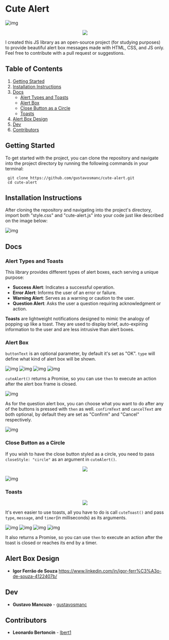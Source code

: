 # Cute Alert

![img](https://i.imgur.com/fuKb4lG.png)
<p align="center">
  <img src="https://media.giphy.com/media/fwnMNrkWLs1TrxK6ab/giphy.gif" />
</p>

I created this JS library as an open-source project (for studying purposes) to provide beautiful alert box messages made with HTML, CSS, and JS only. Feel free to contribute with a pull request or suggestions.

## Table of Contents
1. [Getting Started](#getting-started)
2. [Installation Instructions](#installation-instructions)
3. [Docs](#docs)
   - [Alert Types and Toasts](#alert-types-and-toasts)
   - [Alert Box](#alert-box)
   - [Close Button as a Circle](#close-button-as-a-circle)
   - [Toasts](#toasts)
4. [Alert Box Design](#alert-box-design)
5. [Dev](#dev)
6. [Contributors](#Contributors)


## Getting Started
To get started with the project, you can clone the repository and navigate into the project directory by running the following commands in your terminal:

 ```
  git clone https://github.com/gustavosmanc/cute-alert.git
  cd cute-alert
  ```
   

## Installation Instructions
After cloning the repository and navigating into the project's directory, import both "style.css" and "cute-alert.js" into your code just like described on the image below:

![img](https://i.imgur.com/GuK5Uov.png)

## Docs

### Alert Types and Toasts
This library provides different types of alert boxes, each serving a unique purpose:
- **Success Alert**: Indicates a successful operation.
- **Error Alert**: Informs the user of an error or failure.
- **Warning Alert**: Serves as a warning or caution to the user.
- **Question Alert**: Asks the user a question requiring acknowledgment or action.

**Toasts** are lightweight notifications designed to mimic the analogy of popping up like a toast. They are used to display brief, auto-expiring information to the user and are less intrusive than alert boxes.

### Alert Box
```buttonText``` is an optional parameter, by default it's set as "OK".
```type``` will define what kind of alert box will be shown.

![img](https://i.imgur.com/BHqM7Mm.png)
![img](https://i.imgur.com/mLAfKh7.png)
![img](https://i.imgur.com/6012avM.png)
![img](https://i.imgur.com/E9BUQeV.png)

```cuteAlert()``` returns a Promise, so you can use ```then``` to execute an action after the alert box frame is closed.

![img](https://i.imgur.com/i4OZ7NV.png)

As for the question alert box, you can choose what you want to do after any of the buttons is pressed with ```then``` as well.
```confirmText``` and ```cancelText``` are both optional, by default they are set as "Confirm" and "Cancel" respectively.

![img](https://i.imgur.com/VFoRvKR.png)

### Close Button as a Circle
If you wish to have the close button styled as a circle, you need to pass ```closeStyle: "circle"``` as an argument in ```cuteAlert()```.

<p align="center">
  <img src="https://i.imgur.com/Ak2JidL.png" />
</p>

![img](https://i.imgur.com/QPYnAyg.png)

### Toasts
<p align="center">
  <img src="https://media.giphy.com/media/fwnMNrkWLs1TrxK6ab/giphy.gif" />
</p>

It's even easier to use toasts, all you have to do is call ```cuteToast()``` and pass ```type```, ```message```, and ```timer```(in milliseconds) as its arguments.

![img](https://i.imgur.com/IDUChOO.png)
![img](https://i.imgur.com/HlaJCxL.png)
![img](https://i.imgur.com/hpGOQmh.png)
![img](https://i.imgur.com/LXBz631.png)

It also returns a Promise, so you can use ```then``` to execute an action after the toast is closed or reaches its end by a timer.

## Alert Box Design
- **Igor Ferrão de Souza** https://www.linkedin.com/in/igor-ferr%C3%A3o-de-souza-4122407b/

## Dev
- **Gustavo Mancuzo** - [gustavosmanc](https://github.com/gustavosmanc)
  
## Contributors
- **Leonardo Bertoncin** - [lbert1](https://github.com/lbert1)
